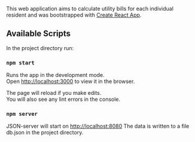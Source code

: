 This web application aims to calculate utility bills for each individual resident and was bootstrapped with [Create React App](https://github.com/facebook/create-react-app).


## Available Scripts
In the project directory run:

### `npm start`

Runs the app in the development mode.<br />
Open [http://localhost:3000](http://localhost:3000) to view it in the browser.

The page will reload if you make edits.<br />
You will also see any lint errors in the console.

### `npm server`

JSON-server will start on [http://localhost:8080](http://localhost:8080) The data is written to a file db.json in the project directory.





